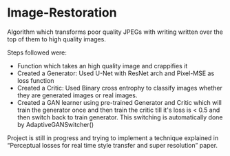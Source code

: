 # Image-Restoration

Algorithm which transforms poor quality JPEGs with writing written over the top of them to high quality images.

Steps followed were:
- Function which takes an high quality image and crappifies it
- Created a Generator: Used U-Net with ResNet arch and Pixel-MSE as loss function
- Created a Critic: Used Binary cross entrophy to classify images whether they are generated images or real images.
- Created a GAN learner using pre-trained Generator and Critic which will train the generator once and then train the critic till it's loss is < 0.5 and then switch back to train generator.
This switching is automatically done by AdaptiveGANSwitcher()


Project is still in progress
and trying to implement a technique explained in “Perceptual losses for real time style transfer and super resolution” paper.
